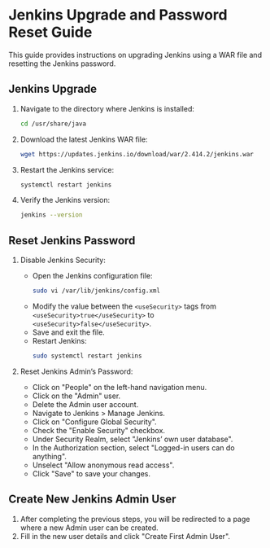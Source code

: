 # Jenkins Upgrade and Password Reset Guide

This guide provides instructions on upgrading Jenkins using a WAR file and resetting the Jenkins password.

## Jenkins Upgrade

1. Navigate to the directory where Jenkins is installed:
    ```bash
    cd /usr/share/java
    ```

2. Download the latest Jenkins WAR file:
    ```bash
    wget https://updates.jenkins.io/download/war/2.414.2/jenkins.war
    ```

3. Restart the Jenkins service:
    ```bash
    systemctl restart jenkins
    ```

4. Verify the Jenkins version:
    ```bash
    jenkins --version
    ```

## Reset Jenkins Password

1. Disable Jenkins Security:
    - Open the Jenkins configuration file:
        ```bash
        sudo vi /var/lib/jenkins/config.xml
        ```
    - Modify the value between the `<useSecurity>` tags from `<useSecurity>true</useSecurity>` to `<useSecurity>false</useSecurity>`.
    - Save and exit the file.
    - Restart Jenkins:
        ```bash
        sudo systemctl restart jenkins
        ```

2. Reset Jenkins Admin’s Password:
    - Click on "People" on the left-hand navigation menu.
    - Click on the "Admin" user.
    - Delete the Admin user account.
    - Navigate to Jenkins > Manage Jenkins.
    - Click on "Configure Global Security".
    - Check the "Enable Security" checkbox.
    - Under Security Realm, select "Jenkins’ own user database".
    - In the Authorization section, select "Logged-in users can do anything".
    - Unselect "Allow anonymous read access".
    - Click "Save" to save your changes.

## Create New Jenkins Admin User

1. After completing the previous steps, you will be redirected to a page where a new Admin user can be created.
2. Fill in the new user details and click "Create First Admin User".

